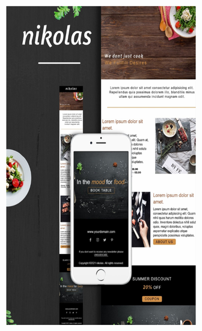 <img src="https://github.com/nitria/html-email-templates/blob/main/nikolas/images/nikolas.jpg" width="600" height="849"/>
